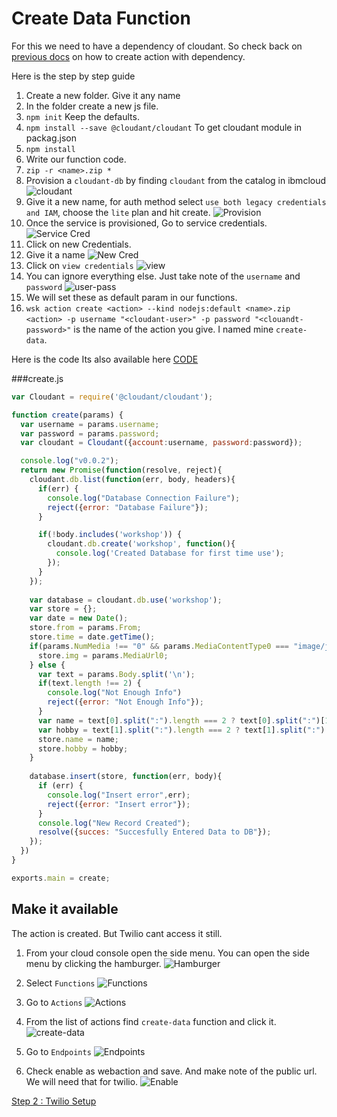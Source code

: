 # Create Data Function
For this we need to have a dependency of cloudant. So check back on [previous docs](./Basics.md) on how to create action with dependency.

Here is the step by step guide
1. Create a new folder. Give it any name
2. In the folder create a new js file.
3. `npm init` Keep the defaults.
4. `npm install --save @cloudant/cloudant` To get cloudant module in packag.json
5. `npm install`
6. Write our function code.
7. `zip -r <name>.zip *`
8. Provision a `cloudant-db` by finding `cloudant` from the catalog in ibmcloud
![cloudant](./img/cloudant.png)
9. Give it a new name, for auth method select `use both legacy credentials and IAM`, choose the `lite` plan and hit create.
![Provision](./img/provision.png)
10. Once the service is provisioned, Go to service credentials.
![Service Cred](./img/service-cred.png)
11. Click on new Credentials.
12. Give it a name
![New Cred](./img/new-cred.png)
13. Click on `view credentials`
![view](./img/view-cred.png)
14. You can ignore everything else. Just take note of the `username` and `password`
![user-pass](./img/user-pass.png)
15. We will set these as default param in our functions.
16. `wsk action create <action> --kind nodejs:default <name>.zip` 
`<action> -p username "<cloudant-user>" -p password "<clouandt-password>"` is the name of the action you give. I named mine `create-data`. 

Here is the code
Its also available here [CODE](./functions/create-data)

###create.js
```javascript
var Cloudant = require('@cloudant/cloudant');

function create(params) {
  var username = params.username;
  var password = params.password;
  var cloudant = Cloudant({account:username, password:password});

  console.log("v0.0.2");
  return new Promise(function(resolve, reject){
    cloudant.db.list(function(err, body, headers){
      if(err) {
        console.log("Database Connection Failure");
        reject({error: "Database Failure"});
      }

      if(!body.includes('workshop')) {
        cloudant.db.create('workshop', function(){
          console.log('Created Database for first time use');
        });
      }
    });
  
    var database = cloudant.db.use('workshop');
    var store = {};
    var date = new Date();
    store.from = params.From;
    store.time = date.getTime();
    if(params.NumMedia !== "0" && params.MediaContentType0 === "image/jpeg") {
      store.img = params.MediaUrl0;
    } else {
      var text = params.Body.split('\n');
      if(text.length !== 2) {
        console.log("Not Enough Info")
        reject({error: "Not Enough Info"});
      }
      var name = text[0].split(":").length === 2 ? text[0].split(":")[1].trim() : "Stranger";
      var hobby = text[1].split(":").length === 2 ? text[1].split(":")[1].trim() : "Nothing";
      store.name = name;
      store.hobby = hobby;
    }
  
    database.insert(store, function(err, body){
      if (err) {
        console.log("Insert error",err);
        reject({error: "Insert error"});
      }
      console.log("New Record Created");
      resolve({succes: "Succesfully Entered Data to DB"});
    });
  })
}

exports.main = create;
```

## Make it available
The action is created. But Twilio cant access it still.

1. From your cloud console open the side menu. You can open the side menu by clicking the hamburger.
![Hamburger](./img/Hamburger.png)

2. Select `Functions`
![Functions](./img/Functions.png)

3. Go to `Actions`
![Actions](./img/Actions.png)
4. From the list of actions find `create-data` function and click it.
![create-data](./img/create-data.png)
5. Go to `Endpoints`
![Endpoints](./img/endpoint.png)
6. Check enable as webaction and save. And make note of the public url. We will need that for twilio.
![Enable](./img/enable-webactions.png)

[Step 2 : Twilio Setup](./Twilio.md)
